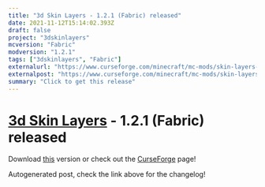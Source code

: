 ```yaml
---
title: "3d Skin Layers - 1.2.1 (Fabric) released"
date: 2021-11-12T15:14:02.393Z
draft: false
project: "3dskinlayers"
mcversion: "Fabric"
modversion: "1.2.1"
tags: ["3dskinlayers", "Fabric"]
externalurl: "https://www.curseforge.com/minecraft/mc-mods/skin-layers-3d/files/3523460"
externalpost: "https://www.curseforge.com/minecraft/mc-mods/skin-layers-3d/files/3523460"
summary: "Click to get this release"
---
```

# [3d Skin Layers](/project/3dskinlayers) - 1.2.1 (Fabric) released
Download [this](https://www.curseforge.com/minecraft/mc-mods/skin-layers-3d/files/3523460) version or check out the [CurseForge](https://www.curseforge.com/minecraft/mc-mods/skin-layers-3d) page!

Autogenerated post, check the link above for the changelog!
